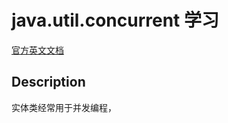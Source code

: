 # java.util.concurrent 学习

[官方英文文档](<https://docs.oracle.com/javase/8/docs/api/java/util/concurrent/package-summary.html#MemoryVisibility>)

## Description

实体类经常用于并发编程，


